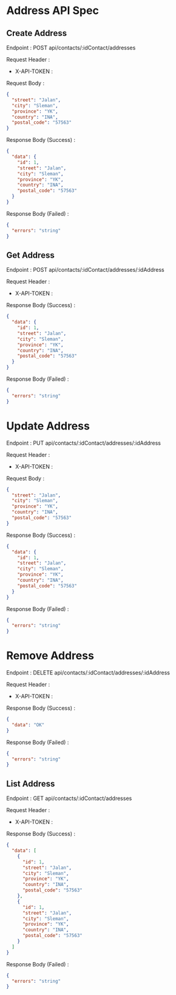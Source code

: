 # Address API Spec

## Create Address

Endpoint : POST api/contacts/:idContact/addresses

Request Header :
- X-API-TOKEN : <TOKEN>

Request Body :

```json
{
  "street": "Jalan",
  "city": "Sleman",
  "province": "YK",
  "country": "INA",
  "postal_code": "57563"
}
```

Response Body (Success) :

```json
{
  "data": {
    "id": 1,
    "street": "Jalan",
    "city": "Sleman",
    "province": "YK",
    "country": "INA",
    "postal_code": "57563"
  }
}
```

Response Body (Failed) :

```json
{
  "errors": "string"
}
```

## Get Address

Endpoint : POST api/contacts/:idContact/addresses/:idAddress

Request Header :
- X-API-TOKEN : <TOKEN>

Response Body (Success) :

```json
{
  "data": {
    "id": 1,
    "street": "Jalan",
    "city": "Sleman",
    "province": "YK",
    "country": "INA",
    "postal_code": "57563"
  }
}
```

Response Body (Failed) :

```json
{
  "errors": "string"
}
```

# Update Address

Endpoint : PUT api/contacts/:idContact/addresses/:idAddress

Request Header :
- X-API-TOKEN : <TOKEN>

Request Body :

```json
{
  "street": "Jalan",
  "city": "Sleman",
  "province": "YK",
  "country": "INA",
  "postal_code": "57563"
}
```

Response Body (Success) :

```json
{
  "data": {
    "id": 1,
    "street": "Jalan",
    "city": "Sleman",
    "province": "YK",
    "country": "INA",
    "postal_code": "57563"
  }
}
```

Response Body (Failed) :

```json
{
  "errors": "string"
}
```

# Remove Address

Endpoint : DELETE api/contacts/:idContact/addresses/:idAddress

Request Header :
- X-API-TOKEN : <TOKEN>


Response Body (Success) :

```json
{
  "data": "OK"
}
```

Response Body (Failed) :

```json
{
  "errors": "string"
}
```

## List Address

Endpoint : GET api/contacts/:idContact/addresses

Request Header :
- X-API-TOKEN : <TOKEN>

Response Body (Success) :

```json
{
  "data": [
    {
      "id": 1,
      "street": "Jalan",
      "city": "Sleman",
      "province": "YK",
      "country": "INA",
      "postal_code": "57563"
    },
    {
      "id": 1,
      "street": "Jalan",
      "city": "Sleman",
      "province": "YK",
      "country": "INA",
      "postal_code": "57563"
    }
  ]
}
```

Response Body (Failed) :

```json
{
  "errors": "string"
}
```